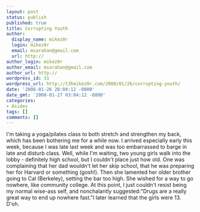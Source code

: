 ```yaml
---
layout: post
status: publish
published: true
title: Corrupting Youth
author:
  display_name: mikez0r
  login: mikez0r
  email: msarahan@gmail.com
  url: http://
author_login: mikez0r
author_email: msarahan@gmail.com
author_url: http://
wordpress_id: 31
wordpress_url: http://t3hmikez0r.com/2008/01/26/corrupting-youth/
date: '2008-01-26 20:04:12 -0800'
date_gmt: '2008-01-27 03:04:12 -0800'
categories:
- Asides
tags: []
comments: []
---
```

<p>I'm taking a yoga/pilates class to both stretch and strengthen my back, which has been bothering me for a while now. I arrived especially early this week, because I was late last week and was too embarrassed to barge in late and disturb class. Well, while I'm waiting, two young girls walk into the lobby - definitely high school, but I couldn't place just how old. One was complaining that her dad wouldn't let her skip school, that he was preparing her for Harvard or something (gosh!). Then she lamented her older brother going to Cal (Berkeley), setting the bar too high. She wished for a way to go nowhere, like community college. At this point, I just couldn't resist being my normal wise-ass self, and nonchalantly suggested:"Drugs are a really great way to end up nowhere fast."I later learned that the girls were 13. D'oh.</p>
